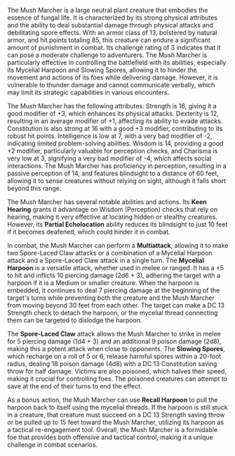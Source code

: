 The Mush Marcher is a large neutral plant creature that embodies the essence of fungal life. It is characterized by its strong physical attributes and the ability to deal substantial damage through physical attacks and debilitating spore effects. With an armor class of 13, bolstered by natural armor, and hit points totaling 85, this creature can endure a significant amount of punishment in combat. Its challenge rating of 3 indicates that it can pose a moderate challenge to adventurers. The Mush Marcher is particularly effective in controlling the battlefield with its abilities, especially its Mycelial Harpoon and Slowing Spores, allowing it to hinder the movement and actions of its foes while delivering damage. However, it is vulnerable to thunder damage and cannot communicate verbally, which may limit its strategic capabilities in various encounters.

The Mush Marcher has the following attributes: Strength is 16, giving it a good modifier of +3, which enhances its physical attacks. Dexterity is 12, resulting in an average modifier of +1, affecting its ability to evade attacks. Constitution is also strong at 16 with a good +3 modifier, contributing to its robust hit points. Intelligence is low at 7, with a very bad modifier of -2, indicating limited problem-solving abilities. Wisdom is 14, providing a good +2 modifier, particularly valuable for perception checks, and Charisma is very low at 3, signifying a very bad modifier of -4, which affects social interactions. The Mush Marcher has proficiency in perception, resulting in a passive perception of 14, and features blindsight to a distance of 60 feet, allowing it to sense creatures without relying on sight, although it falls short beyond this range.

The Mush Marcher has several notable abilities and actions. Its **Keen Hearing** grants it advantage on Wisdom (Perception) checks that rely on hearing, making it very effective at locating hidden or stealthy creatures. However, its **Partial Echolocation** ability reduces its blindsight to just 10 feet if it becomes deafened, which could hinder it in combat.

In combat, the Mush Marcher can perform a **Multiattack**, allowing it to make two Spore-Laced Claw attacks or a combination of a Mycelial Harpoon attack and a Spore-Laced Claw attack in a single turn. The **Mycelial Harpoon** is a versatile attack, whether used in melee or ranged. It has a +5 to hit and inflicts 10 piercing damage (2d6 + 3), adhering the target with a harpoon if it is a Medium or smaller creature. When the harpoon is embedded, it continues to deal 7 piercing damage at the beginning of the target's turns while preventing both the creature and the Mush Marcher from moving beyond 30 feet from each other. The target can make a DC 13 Strength check to detach the harpoon, or the mycelial thread connecting them can be targeted to dislodge the harpoon. 

The **Spore-Laced Claw** attack allows the Mush Marcher to strike in melee for 5 piercing damage (1d4 + 3) and an additional 9 poison damage (2d8), making this a potent attack when close to opponents. The **Slowing Spores**, which recharge on a roll of 5 or 6, release harmful spores within a 20-foot radius, dealing 18 poison damage (4d8) with a DC 13 Constitution saving throw for half damage. Victims are also poisoned, which halves their speed, making it crucial for controlling foes. The poisoned creatures can attempt to save at the end of their turns to end the effect.

As a bonus action, the Mush Marcher can use **Recall Harpoon** to pull the harpoon back to itself using the mycelial threads. If the harpoon is still stuck in a creature, that creature must succeed on a DC 13 Strength saving throw or be pulled up to 15 feet toward the Mush Marcher, utilizing its harpoon as a tactical re-engagement tool. Overall, the Mush Marcher is a formidable foe that provides both offensive and tactical control, making it a unique challenge in combat scenarios.